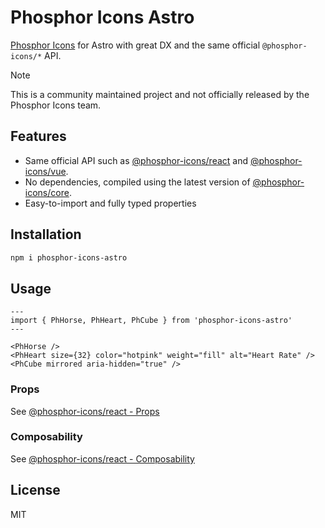 # Phosphor Icons Astro

[Phosphor Icons](https://phosphoricons.com/) for Astro with great DX and the same official `@phosphor-icons/*` API.

> [!Note]
> This is a community maintained project and not officially released by the Phosphor Icons team.

## Features

- Same official API such as [@phosphor-icons/react](https://github.com/phosphor-icons/react) and [@phosphor-icons/vue](https://github.com/phosphor-icons/vue).
- No dependencies, compiled using the latest version of [@phosphor-icons/core](https://github.com/phosphor-icons/core).
- Easy-to-import and fully typed properties

## Installation

```sh
npm i phosphor-icons-astro
```

## Usage

```astro
---
import { PhHorse, PhHeart, PhCube } from 'phosphor-icons-astro'
---

<PhHorse />
<PhHeart size={32} color="hotpink" weight="fill" alt="Heart Rate" />
<PhCube mirrored aria-hidden="true" />
```

### Props

See [@phosphor-icons/react - Props](https://github.com/phosphor-icons/react?tab=readme-ov-file#props)

### Composability

See [@phosphor-icons/react - Composability](https://github.com/phosphor-icons/react?tab=readme-ov-file#composability)

## License

MIT
